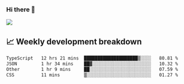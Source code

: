 ### Hi there 👋
<img align="center" src="https://github-readme-stats.vercel.app/api?username=Tumao727&show_icons=true&hide_title=true&theme=dracula" />


## 📈 Weekly development breakdown
<!--START_SECTION:waka-->

```txt
TypeScript   12 hrs 21 mins  ████████████████████▒░░░░   80.81 %
JSON         1 hr 34 mins    ██▓░░░░░░░░░░░░░░░░░░░░░░   10.32 %
Other        1 hr 9 mins     ██░░░░░░░░░░░░░░░░░░░░░░░   07.59 %
CSS          11 mins         ▒░░░░░░░░░░░░░░░░░░░░░░░░   01.27 %
```

<!--END_SECTION:waka-->